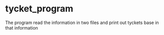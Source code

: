 # tycket_program
The program read the information in two files and print out tyckets base in that information
